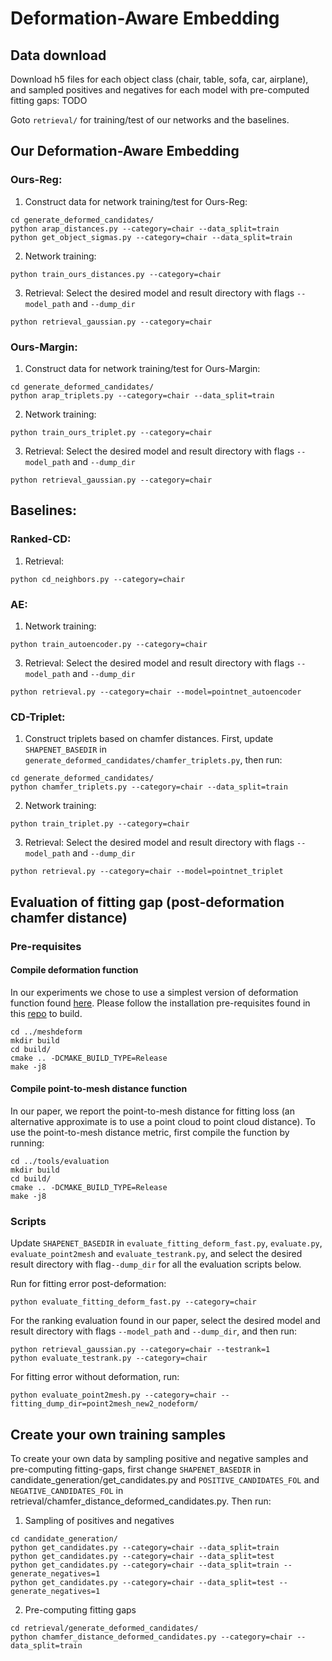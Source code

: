 # Deformation-Aware Embedding

## Data download
Download h5 files for each object class (chair, table, sofa, car, airplane), and sampled positives and negatives for each model with pre-computed fitting gaps:
TODO

Goto `retrieval/` for training/test of our networks and the baselines.

## Our Deformation-Aware Embedding
### Ours-Reg:
1) Construct data for network training/test for Ours-Reg:
```
cd generate_deformed_candidates/
python arap_distances.py --category=chair --data_split=train
python get_object_sigmas.py --category=chair --data_split=train
```
2) Network training:
```
python train_ours_distances.py --category=chair
```
3) Retrieval:
Select the desired model and result directory with flags `--model_path` and `--dump_dir`
```
python retrieval_gaussian.py --category=chair
```

### Ours-Margin:
1) Construct data for network training/test for Ours-Margin:
```
cd generate_deformed_candidates/
python arap_triplets.py --category=chair --data_split=train
```
2) Network training:
```
python train_ours_triplet.py --category=chair
```
3) Retrieval:
Select the desired model and result directory with flags `--model_path` and `--dump_dir`
```
python retrieval_gaussian.py --category=chair
```

## Baselines:
### Ranked-CD:
1) Retrieval:
```
python cd_neighbors.py --category=chair
```

### AE:
1) Network training:
```
python train_autoencoder.py --category=chair
```
3) Retrieval:
Select the desired model and result directory with flags `--model_path` and `--dump_dir`
```
python retrieval.py --category=chair --model=pointnet_autoencoder
```

### CD-Triplet:
1) Construct triplets based on chamfer distances. First, update `SHAPENET_BASEDIR` in `generate_deformed_candidates/chamfer_triplets.py`, then run:
```
cd generate_deformed_candidates/
python chamfer_triplets.py --category=chair --data_split=train
```
2) Network training:
```
python train_triplet.py --category=chair
```
3) Retrieval:
Select the desired model and result directory with flags `--model_path` and `--dump_dir`
```
python retrieval.py --category=chair --model=pointnet_triplet
```

## Evaluation of fitting gap (post-deformation chamfer distance)
### Pre-requisites
#### Compile deformation function
In our experiments we chose to use a simplest version of deformation function found [here](https://github.com/hjwdzh/MeshODE). Please follow the installation pre-requisites found in this [repo](https://github.com/hjwdzh/MeshODE) to build.
```
cd ../meshdeform
mkdir build 
cd build/
cmake .. -DCMAKE_BUILD_TYPE=Release
make -j8
```
#### Compile point-to-mesh distance function
In our paper, we report the point-to-mesh distance for fitting loss (an alternative approximate is to use a point cloud to point cloud distance). To use the point-to-mesh distance metric, first compile the function by running:
```
cd ../tools/evaluation
mkdir build
cd build/
cmake .. -DCMAKE_BUILD_TYPE=Release
make -j8
```

### Scripts
Update `SHAPENET_BASEDIR` in `evaluate_fitting_deform_fast.py`, `evaluate.py`, `evaluate_point2mesh` and `evaluate_testrank.py`, and select the desired  result directory with flag`--dump_dir` for all the evaluation scripts below.

Run for fitting error post-deformation:
```
python evaluate_fitting_deform_fast.py --category=chair
```

For the ranking evaluation found in our paper, select the desired model and result directory with flags `--model_path` and `--dump_dir`, and then run:
```
python retrieval_gaussian.py --category=chair --testrank=1
python evaluate_testrank.py --category=chair
```

For fitting error without deformation, run:
```
python evaluate_point2mesh.py --category=chair --fitting_dump_dir=point2mesh_new2_nodeform/
```

## Create your own training samples
To create your own data by sampling positive and negative samples and pre-computing fitting-gaps, first change `SHAPENET_BASEDIR` in candidate_generation/get_candidates.py and `POSITIVE_CANDIDATES_FOL` and `NEGATIVE_CANDIDATES_FOL` in retrieval/chamfer_distance_deformed_candidates.py. Then run:

1) Sampling of positives and negatives
```
cd candidate_generation/
python get_candidates.py --category=chair --data_split=train
python get_candidates.py --category=chair --data_split=test
python get_candidates.py --category=chair --data_split=train --generate_negatives=1
python get_candidates.py --category=chair --data_split=test --generate_negatives=1
```

2) Pre-computing fitting gaps
```
cd retrieval/generate_deformed_candidates/
python chamfer_distance_deformed_candidates.py --category=chair --data_split=train
```
